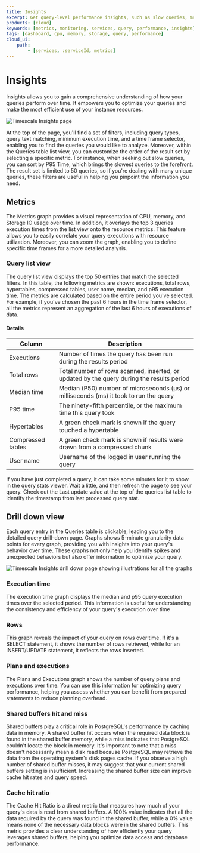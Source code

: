 ```yaml
---
title: Insights
excerpt: Get query-level performance insights, such as slow queries, memory and data access patterns, and execution metrics
products: [cloud]
keywords: [metrics, monitoring, services, query, performance, insights]
tags: [dashboard, cpu, memory, storage, query, performance]
cloud_ui:
    path:
        - [services, :serviceId, metrics]
---
```


# Insights

Insights allows you to gain a comprehensive understanding of how your queries perform over time. It empowers you to optimize your queries and make the most efficient use of your instance resources.

<img class="main-content__illustration"
    width={1375} height={944}
    src="https://assets.timescale.com/docs/images/insights_overview.png"
    alt="Timescale Insights page"/>

At the top of the page, you'll find a set of filters, including query types, query text matching, minimum execution time, and a time frame selector, enabling you to find the queries you would like to analyze. Moreover, within the Queries table list view, you can customize the order of the result set by selecting a specific metric. For instance, when seeking out slow queries, you can sort by P95 Time, which brings the slowest queries to the forefront. The result set is limited to 50 queries, so if you're dealing with many unique queries, these filters are useful in helping you pinpoint the information you need.


## Metrics

The Metrics graph provides a visual representation of CPU, memory, and Storage IO usage over time. In addition, it overlays the top 3 queries execution times from the list view onto the resource metrics. This feature allows you to easily correlate your query executions with resource utilization. Moreover, you can zoom the graph, enabling you to define specific time frames for a more detailed analysis.


### Query list view

The query list view displays the top 50 entries that match the selected filters. In this table, the following metrics are shown: executions, total rows, hypertables, compressed tables, user name,  median, and p95 execution time. The metrics are calculated based on the entire period you've selected. For example, if you've chosen the past 6 hours in the time frame selector, all the metrics represent an aggregation of the last 6 hours of executions of data.

#### Details
|Column|Description|
|-|-|
|Executions|Number of times the query has been run during the results period|
|Total rows|Total number of rows scanned, inserted, or updated by the query during the results period|
|Median time|Median (P50) number of microseconds (µs) or milliseconds (ms) it took to run the query|
|P95 time|The ninety-fifth percentile, or the maximum time this query took|
|Hypertables|A green check mark is shown if the query touched a hypertable|
|Compressed tables|A green check mark is shown if results were drawn from a compressed chunk|
|User name|Username of the logged in user running the query|


<Highlight type="note">
If you have just completed a query, it can take some minutes for it to show
in the query stats viewer. Wait a little, and then refresh the page to see your
query. Check out the Last update value at the top of the queries list table to identify the timestamp from last processed query stat.
</Highlight>


## Drill down view

Each query entry in the Queries table is clickable, leading you to the detailed query drill-down page. Graphs shows 5-minute granularity data points for every graph, providing you with insights into your query's behavior over time. These graphs not only help you identify spikes and unexpected behaviors but also offer information to optimize your query.

<img class="main-content__illustration"
    width={1375} height={944}
    src="https://assets.timescale.com/docs/images/drill_down_view.png"
    alt="Timescale Insights drill down page showing illustrations for all the graphs"/>

### Execution time

The execution time graph displays the median and p95 query execution times over the selected period. This information is useful for understanding the consistency and efficiency of your query's execution over time


### Rows

This graph reveals the impact of your query on rows over time. If it's a SELECT statement, it shows the number of rows retrieved, while for an INSERT/UPDATE statement, it reflects the rows inserted.

### Plans and executions

The Plans and Executions graph shows the number of query plans and executions over time. You can use this information for optimizing query performance, helping you assess whether you can benefit from prepared statements to reduce planning overhead.

### Shared buffers hit and miss

Shared buffers play a critical role in PostgreSQL's performance by caching data in memory. A shared buffer hit occurs when the required data block is found in the shared buffer memory, while a miss indicates that PostgreSQL couldn't locate the block in memory. It's important to note that a miss doesn't necessarily mean a disk read because PostgreSQL may retrieve the data from the operating system's disk pages cache. If you observe a high number of shared buffer misses, it may suggest that your current shared buffers setting is insufficient. Increasing the shared buffer size can improve cache hit rates and query speed.

### Cache hit ratio

The Cache Hit Ratio is a direct metric that measures how much of your query's data is read from shared buffers. A 100% value indicates that all the data required by the query was found in the shared buffer, while a 0% value means none of the necessary data blocks were in the shared buffers. This metric provides a clear understanding of how efficiently your query leverages shared buffers, helping you optimize data access and database performance.